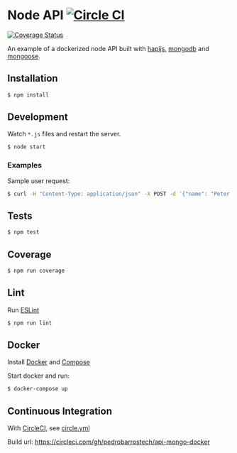 # Node API [![Circle CI](https://circleci.com/gh/pedrobarrostech/api-mongo-docker.svg?style=svg)](https://circleci.com/gh/pedrobarrostech/api-mongo-docker)

[![Coverage Status](https://coveralls.io/repos/pedrobarrostech/api-mongo-docker/badge.svg?branch=master&service=github)](https://coveralls.io/github/pedrobarrostech/api-mongo-docker/?branch=master)

An example of a dockerized node API built with [hapijs](http://hapijs.com), [mongodb](https://www.mongodb.org/) and [mongoose](https://mongoosejs.com).

## Installation

```bash
$ npm install
```

## Development

Watch `*.js` files and restart the server.

```bash
$ node start
```

### Examples

Sample user request:

```bash
$ curl -H "Content-Type: application/json" -X POST -d '{"name": "Peter Tosh", "password": "admin", "email": "peter@tosh.com"}' http://localhost:9001/user
```

## Tests

```bash
$ npm test
```

## Coverage

```bash
$ npm run coverage
```

## Lint

Run [ESLint](http://eslint.org/)

```bash
$ npm run lint
```

## Docker

Install [Docker](https://docs.docker.com/installation/#installation) and [Compose](https://docs.docker.com/compose/install/#install-compose)

Start docker and run:

```bash
$ docker-compose up
```

## Continuous Integration

With [CircleCI](https://circleci.com/), see [circle.yml](circle.yml)

Build url: https://circleci.com/gh/pedrobarrostech/api-mongo-docker
